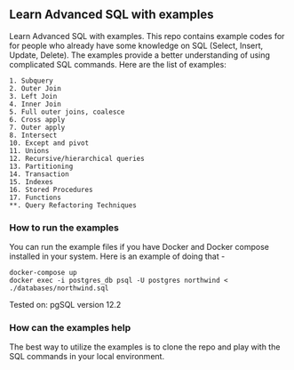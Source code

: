## Learn Advanced SQL with examples

Learn Advanced SQL with examples. This repo contains example codes for for people who
already have some knowledge on SQL (Select, Insert, Update, Delete). 
The examples provide a better understanding of using complicated SQL commands. 
Here are the list of examples:

    1. Subquery
    2. Outer Join
    3. Left Join
    4. Inner Join
    5. Full outer joins, coalesce
    6. Cross apply
    7. Outer apply
    8. Intersect
    10. Except and pivot
    11. Unions
    12. Recursive/hierarchical queries 
    13. Partitioning
    14. Transaction
    15. Indexes
    16. Stored Procedures
    17. Functions
    **. Query Refactoring Techniques

### How to run the examples

You can run the example files if you have Docker and Docker compose installed in your system. Here is an example of doing that - 

    docker-compose up
    docker exec -i postgres_db psql -U postgres northwind < ./databases/northwind.sql


Tested on: pgSQL version 12.2

### How can the examples help

The best way to utilize the examples is to clone the repo and play with the SQL commands in your local environment. 
